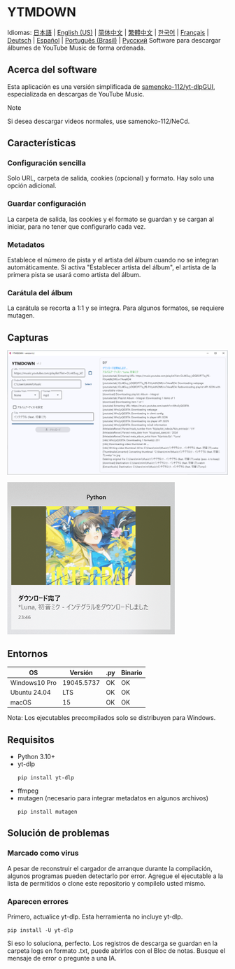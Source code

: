 # YTMDOWN
Idiomas: [日本語](README.md) | [English (US)](README.en_us.md) | [简体中文](README.zh_cn.md) | [繁體中文](README.zh_tw.md) | [한국어](README.ko_kr.md) | [Français](README.fr_fr.md) | [Deutsch](README.de_de.md) | [Español](README.es_es.md) | [Português (Brasil)](README.pt_br.md) | [Русский](README.ru_ru.md)
Software para descargar álbumes de YouTube Music de forma ordenada.

## Acerca del software
Esta aplicación es una versión simplificada de [samenoko-112/yt-dlpGUI](https://github.com/samenoko-112/yt-dlpGUI),
especializada en descargas de YouTube Music.

> [!NOTE]
> Si desea descargar videos normales, use samenoko-112/NeCd.

## Características
### Configuración sencilla
Solo URL, carpeta de salida, cookies (opcional) y formato.
Hay solo una opción adicional.

### Guardar configuración
La carpeta de salida, las cookies y el formato se guardan y se cargan al iniciar,
para no tener que configurarlo cada vez.

### Metadatos
Establece el número de pista y el artista del álbum cuando no se integran automáticamente.
Si activa "Establecer artista del álbum", el artista de la primera pista se usará como artista del álbum.

### Carátula del álbum
La carátula se recorta a 1:1 y se integra.
Para algunos formatos, se requiere mutagen.

## Capturas
![](img/2025-05-05-23-52-10.png)

![Notificación](img/2025-05-05-23-52-38.png)

## Entornos
| OS | Versión | .py | Binario |
| -- | --- | - | - |
| Windows10 Pro | 19045.5737 | OK | OK |
| Ubuntu 24.04 | LTS | OK | OK |
| macOS | 15 | OK | OK |

Nota: Los ejecutables precompilados solo se distribuyen para Windows.

## Requisitos
- Python 3.10+
- yt-dlp
    ```shell
    pip install yt-dlp
    ```
- ffmpeg
- mutagen (necesario para integrar metadatos en algunos archivos)
    ```shell
    pip install mutagen
    ```

## Solución de problemas
### Marcado como virus
A pesar de reconstruir el cargador de arranque durante la compilación, algunos programas pueden detectarlo por error.
Agregue el ejecutable a la lista de permitidos o clone este repositorio y compílelo usted mismo.

### Aparecen errores
Primero, actualice yt-dlp. Esta herramienta no incluye yt-dlp.
```shell
pip install -U yt-dlp
```
Si eso lo soluciona, perfecto. Los registros de descarga se guardan en la carpeta logs en formato .txt,
puede abrirlos con el Bloc de notas. Busque el mensaje de error o pregunte a una IA.


